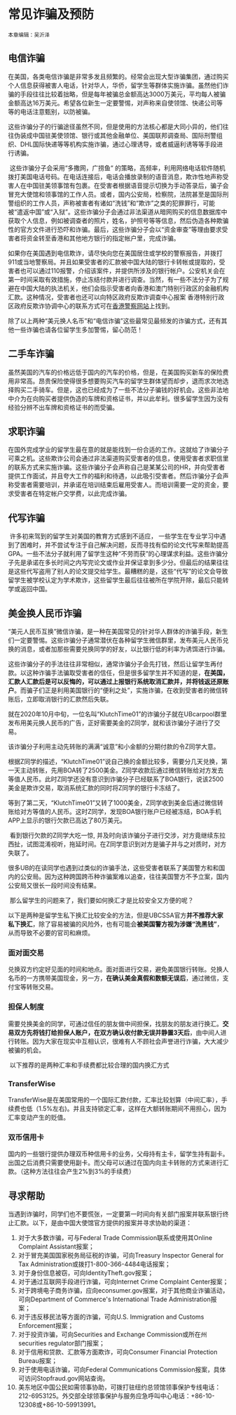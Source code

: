 # 常见诈骗及预防

`本章编辑：吴沂泽`

## 电信诈骗

​		在美国，各类电信诈骗是非常多发且频繁的。经常会出现大型诈骗集团，通过购买个人信息获得被害人电话，针对华人，华侨，留学生等群体实施诈骗。虽然他们诈骗的手段往往比较着拙略，但是每年被骗总金额高达3000万美元，平均每人被骗金额高达16万美元。希望各位新生一定要警惕，对声称来自使领馆、快递公司等等的电话注意甄别，以防被骗。

​		这些诈骗分子的行骗途径虽然不同，但是使用的方法核心都是大同小异的，他们往往伪装成中国驻美使领馆、银行或其他金融单位、美国联邦调查局、国际刑警组织、DHL国际快递等等机构实施诈骗，通过心理诱导，或者威逼利诱等等手段进行诱骗。

​		这些诈骗分子会采用“多撒网，广捞鱼“ 的策略，高频率，利用网络电话软件随机拨打美国电话号码。在电话连接后，电话会播放录制的语音消息，欺诈性地声称受害人在中国驻美领事馆有包裹。在受害者根据语音提示切换为手动答录后，骗子会冒充大使馆和领事馆的工作人员。或者，国内公安局，检察院，法院甚至是国际刑警组织的工作人员，声称被害者有诸如“洗钱”和“欺诈”之类的犯罪罪行，可能被“遣返中国”或“入狱”。这些诈骗分子会通过非法渠道从暗网购买的信息数据库中获取个人信息，例如被调查者的照片，姓名，护照号等等信息，然后伪造各种欺骗性的官方文件进行恐吓和诈骗。最后，这些诈骗分子会以“资金审查”等理由要求受害者将资金转至香港和其他地方银行的指定帐户里，完成诈骗。

​		如果你在美国遇到电信欺诈，请尽快向您在美国居住或学校的警察报告，并拨打911或当地警察局。并且如果受害者的汇款被中国大陆的银行卡转帐或提取的，受害者也可以通过110报警，介绍该案件，并提供所涉及的银行帐户。公安机关会在第一时间采取有效措施，停止冻结付款并进行调查。当然，有一些不法分子为了规避在中国大陆的执法机关，他们会指示受害者向香港和澳门特别行政区的金融机构汇款。这种情况，受害者也还可以向特区政府反欺诈调查中心报案 香港特别行政区政府反欺诈协调中心的联系方式可在[香港警察网站](https://www.police.gov.hk/ppp_tc/04_crime_matters/adcc/)上找到。

​		除了以上两种“美元换人名币”和“电信诈骗”这些最常见最频发的诈骗方式，还有其他一些诈骗也请各位留学生多加警惕，留心防范！

## 二手车诈骗

​		虽然美国的汽车的价格远低于国内的汽车的价格，但是，在美国购买新车的保险费用非常高。昂贵保险使得很多想要购买汽车的留学生群体望而却步，退而求次地选择购买二手骑车。但是，这也已经成为了一些不法分子骗钱的好机会。这些非法地中介为在向购买者提供伪造的车牌和资格证书，并以此牟利。很多留学生因为没有经验分辨不出车牌和资格证书的而受骗。

## 求职诈骗

​		在国外完成学业的留学生最在意的就是能找到一份合适的工作。这就给了诈骗分子可乘之机。这些欺诈公司会通过非法渠道购买受害者的信息，使用受害者求职信里的联系方式来实施诈骗。这些诈骗分子会声称自己是某某公司的HR，并向受害者提供工作面试，并且夸大工作的福利和待遇，以此吸引受害者。然后诈骗分子会声称受害者需要培训，并承诺在培训结束后雇用受害人。而培训需要一定的资金，要求受害者在特定帐户交学费，以此完成诈骗。

## 代写诈骗

​		许多初来驾到的留学生对美国的教育方式感到不适应， 一些学生在专业学习中遇到了困难时，并不尝试专注于自己解决问题，反而寻找有偿的论文代写来帮助提高GPA。一些不法分子就利用了留学生这种“不劳而获”的心理谋求利益。这些诈骗分子先是承诺在多长时间之内写完论文或作业并保证拿到多少分。但最后的结果往往是这些代写盗用了别人的论文提交给学生。最糟糕的是，这些“代写”的论文会导致留学生被学校认定为学术欺诈，这些留学生最后往往被所在学院开除，最后只能转学或返回中国。

## 美金换人民币诈骗

​		 “美元人民币互换”微信诈骗，是一种在美国常见的针对华人群体的诈骗手段，新生们一定要警惕。这些诈骗分子通常潜伏在各种留学生微信群里，发布美元人民币兑换的消息，或者加那些需要兑换同学的好友，以比银行低的利率为诱饵进行诈骗。

​		这些诈骗分子的手法往往非常相似，通常诈骗分子会先打钱，然后让留学生再付款。以这种诈骗手法骗取受害者的信任，但是很多留学生并不知道的是，**在美国，汇款人汇款后是可以反悔的，可以通过上报银行系统取消汇款并，并将钱返还原账户**。而骗子们正是利用美国银行的“便利之处”，实施诈骗，在收到受害者的微信转账后，立即取消银行的汇款然后失联。

​		就在2020年10月中旬，一位名叫“KlutchTime01”的诈骗分子就在UBcarpool群里发布用美元换人民币的广告，正好需要美金的Z同学，就和该诈骗分子进行了交易。

​		该诈骗分子利用主动先转账的满满“诚意”和小金额的分期付款的令Z同学大意。

​		根据Z同学的描述，“KlutchTime01”说自己换的金额比较多，需要分几天兑换，第一天主动转账，先用BOA转了2500美金。Z同学收款后通过微信转账给对方发去等值人民币。此时Z同学还没有意识到诈骗分子已经联系了BOA银行，说该2500美金是欺诈交易，取消系统汇款的同时将Z同学的银行卡冻结了。

​		等到了第二天，“KlutchTime01”又转了1000美金，Z同学收到美金后通过微信转账给对方等值的人民币。这时Z同学，发现BOA银行账户已经被冻结，BOA手机APP上显示的银行欠款已高达了80万美元。                            

​		看到银行欠款的Z同学大吃一惊, 并及时向该诈骗分子进行交涉，对方竟继续东拉西扯，试图混淆视听，拖延时间。在Z同学意识到对方是骗子并与之对质时，对方失联了。

​		很多UB的在读同学也遇到过类似的诈骗手法，这些受害者联系了美国警方和和国内的公安局。因为这种跨国跨币种诈骗案难以追查，往往美国警方不予立案，国内公安局又很长一段时间没有结果。

​		那么留学生的问题来了，我们要如何换汇才是比较安全又方便的呢？

​		以下是两种是留学生私下换汇比较安全的方法，但是UBCSSA官方**并不推荐大家私下换汇**，除了容易被骗的风险外，也有可能会**被美国警方视为涉嫌“洗黑钱”**，从而导致不必要的官司和麻烦。

### 面对面交易

​		兑换双方约定好见面的时间和地点。面对面进行交易，避免美国银行转账。兑换人名币的一方携带美国现金，另一方，**在确认美金真假和数额无误后**，通过微信，支付宝等转账交易。

### 担保人制度

​		需要兑换美金的同学，可通过信任的朋友做中间担保，找朋友的朋友进行换汇。**交易双方先将钱打给担保人账户，在双方确认收付款无误并静置3天后**，由中间人进行转账。因为大家在现实中互相认识，很难有人不顾社会声誉进行诈骗，大大减少被骗的机会。

​		以下推荐的是两种汇率和手续费都比较合理的国内换汇方式

### TransferWise

​		TransferWise是在美国常用的一个国际汇款付款，汇率比较划算（中间汇率），手续费也低（1.5%左右)。并且支持锁定汇率，这样在大额转账期间不用担心，因为汇率变动产生的贬值。

### 双币信用卡

​		国内的一些银行提供办理双币种信用卡的业务，父母持有主卡，留学生持有副卡。出国之后消费只需要使用副卡。而父母可以通过在国内向主卡转账的方式来进行汇款。（这种方法往往会产生2%到3%的手续费）

## 寻求帮助

​		当遇到诈骗时，同学们也不要慌张，一定要第一时间向有关部门报案并联系银行终止汇款。以下，是由中国大使馆官方提供的报案并寻求协助的渠道：

1. 对于大多数诈骗，可与Federal Trade Commission联系或使用其Online Complaint Assistant报案；
2. 对于冒充美国国家税务局征税的诈骗，可向Treasury Inspector General for Tax Administration或拨打1-800-366-4484电话报案；
3. 对于身份信息被窃，可向IdentityTheft.gov报案；
4. 对于通过互联网手段进行诈骗，可向Internet Crime Complaint Center报案；
5. 对于跨境电子商务诈骗，应向econsumer.gov报案，对于其他商业诈骗活动，可向Department of Commerce's International Trade Administration报案；
6. 对于违反移民法等方面的诈骗，可向U.S. Immigration and Customs Enforcement报案；
7. 对于投资诈骗，可向Securities and Exchange Commission或所在州securities regulator部门报案；
8. 对于信用和贷款、汇款等方面欺诈，可向Consumer Financial Protection Bureau报案；
9. 对于使用电话诈骗，可向Federal Communications Commission报案，具体可访问Stopfraud.gov网站查询。
10. 美东地区中国公民如需领事协助，可拨打驻纽约总领馆领事保护专线电话：212-6953125。外交部全球领事保护与服务应急呼叫中心电话：+86-10-12308或+86-10-59913991。